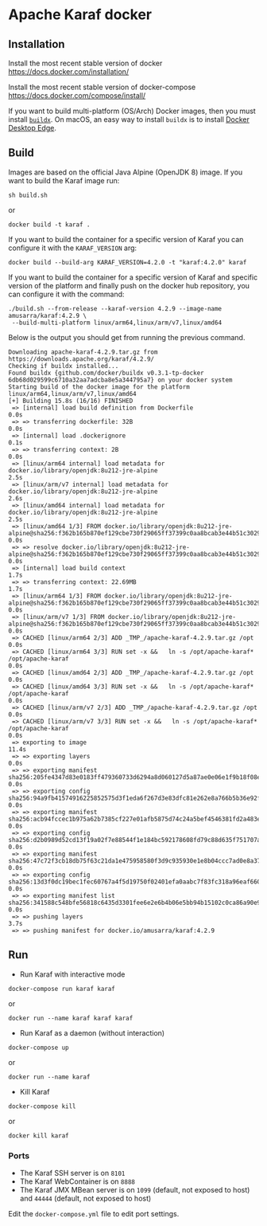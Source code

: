 <!--
    Licensed to the Apache Software Foundation (ASF) under one
    or more contributor license agreements.  See the NOTICE file
    distributed with this work for additional information
    regarding copyright ownership.  The ASF licenses this file
    to you under the Apache License, Version 2.0 (the
    "License"); you may not use this file except in compliance
    with the License.  You may obtain a copy of the License at

      http://www.apache.org/licenses/LICENSE-2.0

    Unless required by applicable law or agreed to in writing,
    software distributed under the License is distributed on an
    "AS IS" BASIS, WITHOUT WARRANTIES OR CONDITIONS OF ANY
    KIND, either express or implied.  See the License for the
    specific language governing permissions and limitations
    under the License.
-->
# Apache Karaf docker

## Installation

Install the most recent stable version of docker
https://docs.docker.com/installation/

Install the most recent stable version of docker-compose
https://docs.docker.com/compose/install/

If you want to build multi-platform (OS/Arch) Docker images, then you must install
[`buildx`](https://docs.docker.com/buildx/working-with-buildx/).
On macOS, an easy way to install `buildx` is to install [Docker Desktop Edge](https://docs.docker.com/docker-for-mac/edge-release-notes/).

## Build

Images are based on the official Java Alpine (OpenJDK 8) image. If you want to
build the Karaf image run:

```
sh build.sh
```

or

```
docker build -t karaf .
```

If you want to build the container for a specific version of Karaf
you can configure it with the `KARAF_VERSION` arg:

```
docker build --build-arg KARAF_VERSION=4.2.0 -t "karaf:4.2.0" karaf
```

If you want to build the container for a specific version of Karaf and
specific version of the platform and finally push on the docker hub repository,
you can configure it with the command:

```
./build.sh --from-release --karaf-version 4.2.9 --image-name amusarra/karaf:4.2.9 \
 --build-multi-platform linux/arm64,linux/arm/v7,linux/amd64
```

Below is the output you should get from running the previous command.

```
Downloading apache-karaf-4.2.9.tar.gz from https://downloads.apache.org/karaf/4.2.9/
Checking if buildx installed...
Found buildx {github.com/docker/buildx v0.3.1-tp-docker 6db68d029599c6710a32aa7adcba8e5a344795a7} on your docker system
Starting build of the docker image for the platform linux/arm64,linux/arm/v7,linux/amd64
[+] Building 15.8s (16/16) FINISHED
 => [internal] load build definition from Dockerfile                                                                                                                         0.0s
 => => transferring dockerfile: 32B                                                                                                                                          0.0s
 => [internal] load .dockerignore                                                                                                                                            0.1s
 => => transferring context: 2B                                                                                                                                              0.0s
 => [linux/arm64 internal] load metadata for docker.io/library/openjdk:8u212-jre-alpine                                                                                      2.5s
 => [linux/arm/v7 internal] load metadata for docker.io/library/openjdk:8u212-jre-alpine                                                                                     2.6s
 => [linux/amd64 internal] load metadata for docker.io/library/openjdk:8u212-jre-alpine                                                                                      2.5s
 => [linux/amd64 1/3] FROM docker.io/library/openjdk:8u212-jre-alpine@sha256:f362b165b870ef129cbe730f29065ff37399c0aa8bcab3e44b51c302938c9193                                0.0s
 => => resolve docker.io/library/openjdk:8u212-jre-alpine@sha256:f362b165b870ef129cbe730f29065ff37399c0aa8bcab3e44b51c302938c9193                                            0.0s
 => [internal] load build context                                                                                                                                            1.7s
 => => transferring context: 22.69MB                                                                                                                                         1.7s
 => [linux/arm64 1/3] FROM docker.io/library/openjdk:8u212-jre-alpine@sha256:f362b165b870ef129cbe730f29065ff37399c0aa8bcab3e44b51c302938c9193                                0.0s
 => [linux/arm/v7 1/3] FROM docker.io/library/openjdk:8u212-jre-alpine@sha256:f362b165b870ef129cbe730f29065ff37399c0aa8bcab3e44b51c302938c9193                               0.0s
 => CACHED [linux/arm64 2/3] ADD _TMP_/apache-karaf-4.2.9.tar.gz /opt                                                                                                        0.0s
 => CACHED [linux/arm64 3/3] RUN set -x &&   ln -s /opt/apache-karaf* /opt/apache-karaf                                                                                      0.0s
 => CACHED [linux/amd64 2/3] ADD _TMP_/apache-karaf-4.2.9.tar.gz /opt                                                                                                        0.0s
 => CACHED [linux/amd64 3/3] RUN set -x &&   ln -s /opt/apache-karaf* /opt/apache-karaf                                                                                      0.0s
 => CACHED [linux/arm/v7 2/3] ADD _TMP_/apache-karaf-4.2.9.tar.gz /opt                                                                                                       0.0s
 => CACHED [linux/arm/v7 3/3] RUN set -x &&   ln -s /opt/apache-karaf* /opt/apache-karaf                                                                                     0.0s
 => exporting to image                                                                                                                                                      11.4s
 => => exporting layers                                                                                                                                                      0.0s
 => => exporting manifest sha256:205fe4347d83e0183ff479360733d6294a8d060127d5a87ae0e06e1f9b18f08e                                                                            0.0s
 => => exporting config sha256:94a9fb41574916225852575d3f1eda6f267d3e83dfc81e262e8a766b5b36e92f                                                                              0.0s
 => => exporting manifest sha256:acb94fccec1b975a62b7385cf227e01afb5875d74c24a5bef4546381fd2a483e                                                                            0.0s
 => => exporting config sha256:d2b0989d52cd13f19a02f7e88544f1e184bc592178608fd79c88d635f751707a                                                                              0.0s
 => => exporting manifest sha256:47c72f3cb18db75f63c21da1e475958580f3d9c935930e1e8b04ccc7ad0e8a37                                                                            0.0s
 => => exporting config sha256:13d3f0dc19bec1fec60767a4f5d19750f02401efa0aabc7f83fc318a96eaf660                                                                              0.0s
 => => exporting manifest list sha256:341588c548bfe56818c6435d3301fee6e2e6b4b06e5bb94b15102c0ca86a90e9                                                                       0.0s
 => => pushing layers                                                                                                                                                        3.7s
 => => pushing manifest for docker.io/amusarra/karaf:4.2.9
```

## Run

* Run Karaf with interactive mode

```
docker-compose run karaf karaf
```

or 

```
docker run --name karaf karaf karaf
```

* Run Karaf as a daemon (without interaction)

```
docker-compose up
```

or 

```
docker run --name karaf
```

* Kill Karaf

```
docker-compose kill
```

or

```
docker kill karaf
```

### Ports

* The Karaf SSH server is on `8101`
* The Karaf WebContainer is on `8888`
* The Karaf JMX MBean server is on `1099` (default, not exposed to host) and `44444` (default, not exposed to host)

Edit the `docker-compose.yml` file to edit port settings.
